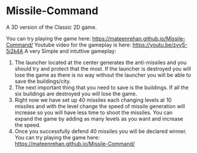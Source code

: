 # Missile-Command
A 3D version of the Classic 2D game.


You can try playing the game here: https://mateenrehan.github.io/Missile-Command/
Youtube video for the gameplay is here: https://youtu.be/zyyS-5i2k4A
A very Simple and intuttive gameplay:
1) The launcher located at the center generates the anti-missiles and you should try and protect that the most. If the launcher is destroyed you will lose the game as there is no way without the launcher you will be able to save the buildings/city.
2) The next important thing that you need to save is the buildings. If all the six buildings are destroyed you will lose the game.
3) Right now we have set up 40 missiles each changing levels at 10 missiles and with the level change the speed of missile generation will increase so you will have less time to shoot the missiles. You can expand the game by adding as many levels as you want and increase the speed.
4) Once you successfully defend 40 missiles you will be declared winner.
You can try playing the game here: https://mateenrehan.github.io/Missile-Command/
